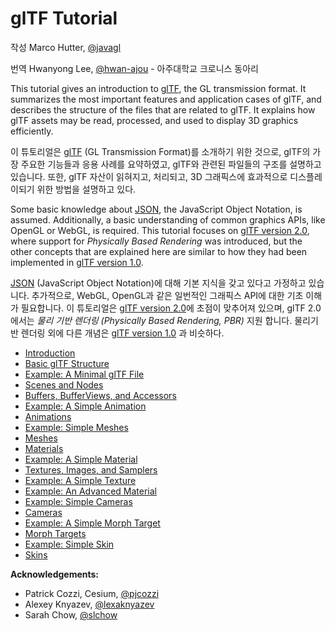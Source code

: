 # glTF Tutorial

작성 Marco Hutter, [@javagl](https://github.com/javagl)

번역 Hwanyong Lee, [@hwan-ajou](https://github.com/Ajou-Khronies/) - 아주대학교 크로니스 동아리

This tutorial gives an introduction to [glTF](https://www.khronos.org/gltf), the GL transmission format. It summarizes the most important features and application cases of glTF, and describes the structure of the files that are related to glTF. It explains how glTF assets may be read, processed, and used to display 3D graphics efficiently.

이 튜토리얼은 [glTF](https://www.khronos.org/gltf) (GL Transmission Format)를 소개하기 위한 것으로, glTF의 가장 주요한 기능들과 응용 사례를 요약하였고, glTF와 관련된 파일들의 구조를 설명하고 있습니다. 또한, glTF 자산이 읽혀지고, 처리되고, 3D 그래픽스에 효과적으로 디스플레이되기 위한 방법을 설명하고 있다. 

Some basic knowledge about [JSON](https://json.org/), the JavaScript Object Notation, is assumed. Additionally, a basic understanding of common graphics APIs, like OpenGL or WebGL, is required. This tutorial focuses on [glTF version 2.0](https://www.khronos.org/registry/glTF/specs/2.0/glTF-2.0.html), where support for *Physically Based Rendering* was introduced, but the other concepts that are explained here are similar to how they had been implemented in [glTF version 1.0](https://github.com/KhronosGroup/glTF/tree/main/specification/1.0). 

[JSON](https://json.org/) (JavaScript Object Notation)에 대해 기본 지식을 갖고 있다고 가정하고 있습니다. 추가적으로, WebGL, OpenGL과 같은 일번적인 그래픽스 API에 대한 기초 이해가 필요합니다. 이 튜토리얼은 [glTF version 2.0](https://www.khronos.org/registry/glTF/specs/2.0/glTF-2.0.html)에 초점이 맞추어져 있으며, glTF 2.0에서는 *물리 기반 렌더링 (Physically Based Rendering, PBR)* 지원 합니다. 물리기반 렌더링 외에 다른 개념은 [glTF version 1.0](https://github.com/KhronosGroup/glTF/tree/main/specification/1.0) 과 비슷하다. 


- [Introduction](gltfTutorial_001_Introduction.md)
- [Basic glTF Structure](gltfTutorial_002_BasicGltfStructure.md)
- [Example: A Minimal glTF File](gltfTutorial_003_MinimalGltfFile.md)
- [Scenes and Nodes](gltfTutorial_004_ScenesNodes.md)
- [Buffers, BufferViews, and Accessors](gltfTutorial_005_BuffersBufferViewsAccessors.md)
- [Example: A Simple Animation](gltfTutorial_006_SimpleAnimation.md)
- [Animations](gltfTutorial_007_Animations.md)
- [Example: Simple Meshes](gltfTutorial_008_SimpleMeshes.md)
- [Meshes](gltfTutorial_009_Meshes.md)
- [Materials](gltfTutorial_010_Materials.md)
- [Example: A Simple Material](gltfTutorial_011_SimpleMaterial.md)
- [Textures, Images, and Samplers](gltfTutorial_012_TexturesImagesSamplers.md)
- [Example: A Simple Texture](gltfTutorial_013_SimpleTexture.md)
- [Example: An Advanced Material](gltfTutorial_014_AdvancedMaterial.md)
- [Example: Simple Cameras](gltfTutorial_015_SimpleCameras.md)
- [Cameras](gltfTutorial_016_Cameras.md)
- [Example: A Simple Morph Target](gltfTutorial_017_SimpleMorphTarget.md)
- [Morph Targets](gltfTutorial_018_MorphTargets.md)
- [Example: Simple Skin](gltfTutorial_019_SimpleSkin.md)
- [Skins](gltfTutorial_020_Skins.md)


**Acknowledgements:**

- Patrick Cozzi, Cesium, [@pjcozzi](https://twitter.com/pjcozzi)
- Alexey Knyazev, [@lexaknyazev](https://github.com/lexaknyazev)
- Sarah Chow, [@slchow](https://github.com/slchow)
